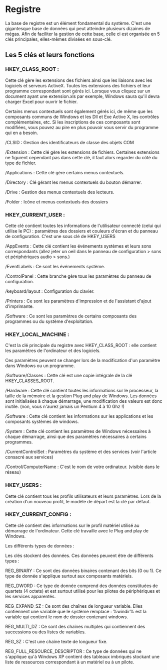 # Registre
La base de registre est un élément fondamental du système. C'est une gigantesque base de données qui peut atteindre plusieurs dizaines de mégas. Afin de faciliter la gestion de cette base, celle ci est organisée en 5 clés principales, elles-mêmes divisées en sous-clé.

## Les 5 clés et leurs fonctions

### HKEY_CLASS_ROOT :

Cette clé gère les extensions des fichiers ainsi que les liaisons avec les logiciels et serveurs ActiveX. Toutes les extensions des fichiers et leur programme correspondant sont gérés ici. Lorsque vous cliquez sur un document ayant une extension.xls par exemple, Windows saura qu'il devra charger Excel pour ouvrir le fichier.

Certains menus contextuels sont également gérés ici, de même que les composants communs de Windows et les Dll et Exe Active X, les contrôles complémentaires, etc. Si les inscriptions de ces composants sont modifiées, vous pouvez au pire en plus pouvoir vous servir du programme qui en a besoin.

/CLSID : Gestion des identificateurs de classe des objets COM

/Extension : Cette clé gère les extensions de fichiers. Certaines extensions ne figurent cependant pas dans cette clé, il faut alors regarder du côté du type de fichier.

/Applications : Cette clé gère certains menus contextuels.

/Directory : Clé gérant les menus contextuels du bouton démarrer.

/Drive : Gestion des menus contextuels des lecteurs.

/Folder : Icône et menus contextuels des dossiers

### HKEY_CURRENT_USER :

Cette clé contient toutes les informations de l'utilisateur connecté (celui qui utilise le PC) : paramètres des dossiers et couleurs d'écran et du panneau de configuration. C'est une sous clé de HKEY_USERS

/AppEvents : Cette clé contient les événements systèmes et leurs sons correspondants (allez jeter un oeil dans le panneau de configuration > sons et périphériques audio > sons.)

/EventLabels : Ce sont les événements système.

/ControlPanel : Cette branche gère tous les paramètres du panneau de configuration.

/keyboard/layout : Configuration du clavier.

/Printers : Ce sont les paramètres d'impression et de l'assistant d'ajout d'imprimante.

/Software : Ce sont les paramètres de certains composants des programmes ou du système d'exploitation.

### HKEY_LOCAL_MACHINE :

C'est la clé principale du registre avec HKEY_CLASS_ROOT : elle contient les paramètres de l'ordinateur et des logiciels.

Ces paramètres peuvent se changer lors de la modification d'un paramètre dans Windows ou un programme.

/Software/Classes : Cette clé est une copie intégrale de la clé HKEY_CLASSES_ROOT.

/Hardware : Cette clé contient toutes les informations sur le processeur, la taille de la mémoire et la gestion Plug and play de Windows. Les données sont initialisées à chaque démarrage, une modification des valeurs est donc inutile. (non, vous n'aurez jamais un Pentium 4 à 10 Ghz !)

/Software : Cette clé contient les informations sur les applications et les composants systèmes de windows.

/System : Cette clé contient les paramètres de Windows nécessaires à chaque démarrage, ainsi que des paramètres nécessaires à certains programmes.

/CurrentControlSet : Paramètres du système et des services (voir l'article consacré aux services)

/Control/ComputerName : C'est le nom de votre ordinateur. (visible dans le réseau)

### HKEY_USERS :

Cette clé contient tous les profils utilisateurs et leurs paramètres. Lors de la création d'un nouveau profil, le modèle de départ est la clé par défaut.

### HKEY_CURRENT_CONFIG :

Cette clé contient des informations sur le profil matériel utilisé au démarrage de l'ordinateur. Cette clé travaille avec le Plug and play de Windows.

Les différents types de données :

Les clés stockent des données. Ces données peuvent être de différents types :

REG_BINARY : Ce sont des données binaires contenant des bits (0 ou 1). Ce type de donnée s'applique surtout aux composants matériels.

REG_DWORD : Ce type de donnée comprend des données constituées de quartets (4 octets) et est surtout utilisé pour les pilotes de périphériques et les services apparentés.

REG_EXPAND_SZ : Ce sont des chaînes de longueur variable. Elles contiennent une variable que le système remplace : %windir% est la variable qui contient le nom de dossier contenant windows.

REG_MULTI_DZ : Ce sont des chaînes multiples qui contiennent des successions ou des listes de variables.

REG_SZ : C'est une chaîne texte de longueur fixe.

REG_FULL_RESOURCE_DESCRIPTOR : Ce type de données qui ne s'applique qu'à Windows XP contient des tableaux imbriqués stockant une liste de ressources correspondant à un matériel ou à un pilote.

